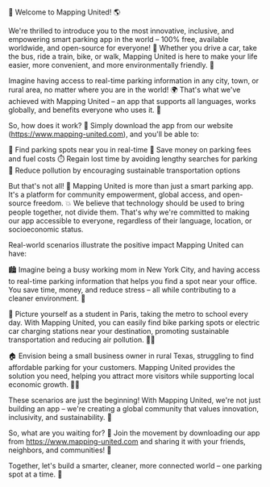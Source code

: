 🚀 Welcome to Mapping United! 🌎

We're thrilled to introduce you to the most innovative, inclusive, and empowering smart parking app in the world – 100% free, available worldwide, and open-source for everyone! 🤩 Whether you drive a car, take the bus, ride a train, bike, or walk, Mapping United is here to make your life easier, more convenient, and more environmentally friendly. 💚

Imagine having access to real-time parking information in any city, town, or rural area, no matter where you are in the world! 🌍 That's what we've achieved with Mapping United – an app that supports all languages, works globally, and benefits everyone who uses it. 🎉

So, how does it work? 🔧 Simply download the app from our website (https://www.mapping-united.com), and you'll be able to:

📍 Find parking spots near you in real-time
💸 Save money on parking fees and fuel costs
⏱️ Regain lost time by avoiding lengthy searches for parking
🌟 Reduce pollution by encouraging sustainable transportation options

But that's not all! 🤯 Mapping United is more than just a smart parking app. It's a platform for community empowerment, global access, and open-source freedom. 💥 We believe that technology should be used to bring people together, not divide them. That's why we're committed to making our app accessible to everyone, regardless of their language, location, or socioeconomic status.

Real-world scenarios illustrate the positive impact Mapping United can have:

🏙️ Imagine being a busy working mom in New York City, and having access to real-time parking information that helps you find a spot near your office. You save time, money, and reduce stress – all while contributing to a cleaner environment. 🌳

🚌 Picture yourself as a student in Paris, taking the metro to school every day. With Mapping United, you can easily find bike parking spots or electric car charging stations near your destination, promoting sustainable transportation and reducing air pollution. 🚴‍♀️

🏠 Envision being a small business owner in rural Texas, struggling to find affordable parking for your customers. Mapping United provides the solution you need, helping you attract more visitors while supporting local economic growth. 🏃‍♂️

These scenarios are just the beginning! With Mapping United, we're not just building an app – we're creating a global community that values innovation, inclusivity, and sustainability. 💪

So, what are you waiting for? 🔴 Join the movement by downloading our app from https://www.mapping-united.com and sharing it with your friends, neighbors, and communities! 📱

Together, let's build a smarter, cleaner, more connected world – one parking spot at a time. 🌟